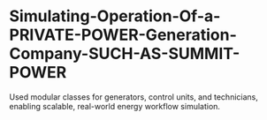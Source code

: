 # Simulating-Operation-Of-a-PRIVATE-POWER-Generation-Company-SUCH-AS-SUMMIT-POWER
Used modular classes for generators, control units, and technicians, enabling scalable, real-world energy workflow simulation.
